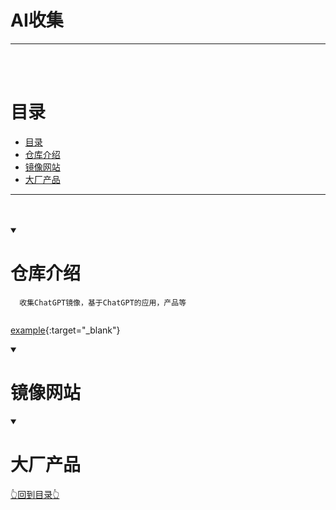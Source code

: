 # AI收集


<hr/>
<br/><br/>

# 目录

- [目录](#目录)
- [仓库介绍](#仓库介绍)
- [镜像网站](#镜像网站)
- [大厂产品](#大厂产品)


<hr><br/><br/>



<details open="open">
  <summary><h1>仓库介绍</h1></summary>


```
  收集ChatGPT镜像，基于ChatGPT的应用，产品等
  
```
  
  
[example](http://yinping4256.github.io){:target="_blank"}

 
</details>

<details open="open">
  <summary><h1>镜像网站</h1></summary>

 
</details>

<details open="open">
<summary><h1>大厂产品</h1></summary>

 
</details>


[👆回到目录👆](#目录)
